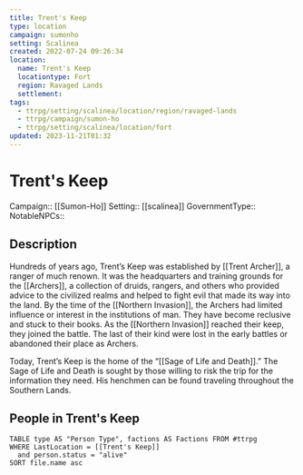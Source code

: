 ```yaml
---
title: Trent's Keep
type: location
campaign: sumonho
setting: Scalinea
created: 2022-07-24 09:26:34
location:
  name: Trent's Keep
  locationtype: Fort
  region: Ravaged Lands
  settlement: 
tags:
  - ttrpg/setting/scalinea/location/region/ravaged-lands
  - ttrpg/campaign/sumon-ho
  - ttrpg/setting/scalinea/location/fort
updated: 2023-11-21T01:32
---
```

# Trent's Keep

Campaign:: [[Sumon-Ho]]
Setting:: [[scalinea]]
GovernmentType::
NotableNPCs::

## Description

Hundreds of years ago, Trent’s Keep was established by [[Trent Archer]], a ranger of much renown. It was the headquarters and training grounds for the [[Archers]], a collection of druids, rangers, and others who provided advice to the civilized realms and helped to fight evil that made its way into the land. By the time of the [[Northern Invasion]], the Archers had limited influence or interest in the institutions of man. They have become reclusive and stuck to their books. As the [[Northern Invasion]] reached their keep, they joined the battle. The last of their kind were lost in the early battles or abandoned their place as Archers.

Today, Trent’s Keep is the home of the “[[Sage of Life and Death]].” The Sage of Life and Death is sought by those willing to risk the trip for the information they need. His henchmen can be found traveling throughout the Southern Lands.

## People in Trent's Keep

```dataview
TABLE type AS "Person Type", factions AS Factions FROM #ttrpg 
WHERE LastLocation = [[Trent's Keep]]
  and person.status = "alive"
SORT file.name asc
```
